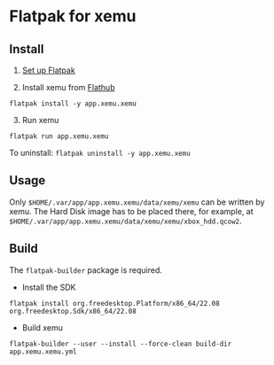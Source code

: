 # Flatpak for xemu

## Install

1. [Set up Flatpak](https://www.flatpak.org/setup/)

2. Install xemu from [Flathub](https://flathub.org/apps/details/app.xemu.xemu)

`flatpak install -y app.xemu.xemu`

3. Run xemu

`flatpak run app.xemu.xemu`

To uninstall: `flatpak uninstall -y app.xemu.xemu`

## Usage

Only `$HOME/.var/app/app.xemu.xemu/data/xemu/xemu` can be written by xemu.
The Hard Disk image has to be placed there, for example, at `$HOME/.var/app/app.xemu.xemu/data/xemu/xemu/xbox_hdd.qcow2`.

## Build

The `flatpak-builder` package is required.

- Install the SDK

`flatpak install org.freedesktop.Platform/x86_64/22.08 org.freedesktop.Sdk/x86_64/22.08`

- Build xemu

`flatpak-builder --user --install --force-clean build-dir app.xemu.xemu.yml`
